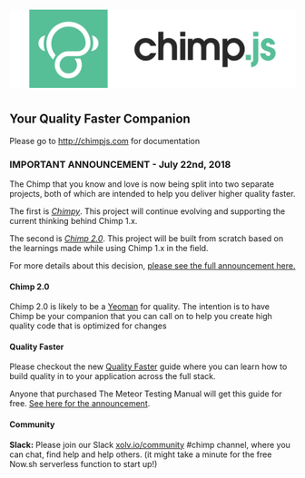 # 
![Chimp by Xolv.io](./images/chimp.png?raw=true)
# 

## Your Quality Faster Companion

Please go to http://chimpjs.com for documentation

### IMPORTANT ANNOUNCEMENT - July 22nd, 2018

The Chimp that you know and love is now being split into two separate projects, both of which are intended to help you deliver higher quality faster.

The first is [*Chimpy*](https://github.com/TheBrainFamily/chimpy). This project will continue evolving and supporting the current thinking behind Chimp 1.x. 

The second is [*Chimp 2.0*](https://github.com/xolvio/chimp). This project will be built from scratch based on the learnings made while using Chimp 1.x in the field.

For more details about this decision, [please see the full announcement here.](https://medium.com/@sam_hatoum/the-future-of-chimp-js-e911f8e9aaa6)

#### Chimp 2.0
Chimp 2.0 is likely to be a [Yeoman](http://yeoman.io/) for quality. The intention is to have Chimp be your companion that you can call on to help you create high quality code that is optimized for changes

#### Quality Faster
Please checkout the new [Quality Faster](https://www.qualityfaster.com) guide where you can learn how to build quality in to your application across the full stack.

Anyone that purchased The Meteor Testing Manual will get this guide for free. [See here for the announcement](https://www.qualityfaster.com/landing/meteor-testing.html).

#### Community
**Slack:** Please join our Slack [xolv.io/community](http://community.xolv.io) #chimp channel, where you can chat, find help and help others. (it might take a minute for the free Now.sh serverless function to start up!)
